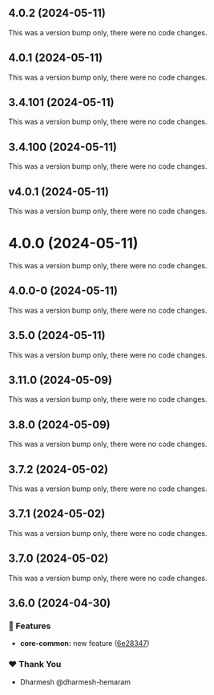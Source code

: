 ## 4.0.2 (2024-05-11)

This was a version bump only, there were no code changes.

## 4.0.1 (2024-05-11)

This was a version bump only, there were no code changes.

## 3.4.101 (2024-05-11)

This was a version bump only, there were no code changes.

## 3.4.100 (2024-05-11)

This was a version bump only, there were no code changes.

## v4.0.1 (2024-05-11)

This was a version bump only, there were no code changes.

# 4.0.0 (2024-05-11)

This was a version bump only, there were no code changes.

## 4.0.0-0 (2024-05-11)

This was a version bump only, there were no code changes.

## 3.5.0 (2024-05-11)

This was a version bump only, there were no code changes.

## 3.11.0 (2024-05-09)

This was a version bump only, there were no code changes.

## 3.8.0 (2024-05-09)

This was a version bump only, there were no code changes.

## 3.7.2 (2024-05-02)

This was a version bump only, there were no code changes.

## 3.7.1 (2024-05-02)

This was a version bump only, there were no code changes.

## 3.7.0 (2024-05-02)

This was a version bump only, there were no code changes.

## 3.6.0 (2024-04-30)

### 🚀 Features

- **core-common:** new feature ([6e28347](https://github.com/Dhruv-Techapps/auto-clicker-auto-fill/commit/6e28347))

### ❤️ Thank You

- Dharmesh @dharmesh-hemaram
